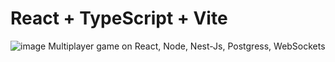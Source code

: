 # React + TypeScript + Vite

![image](https://github.com/mytrofanov/maze-front/assets/78136441/08eff1ab-fea8-47e3-964a-93692a8b0072)
Multiplayer game on React, Node, Nest-Js, Postgress, WebSockets
